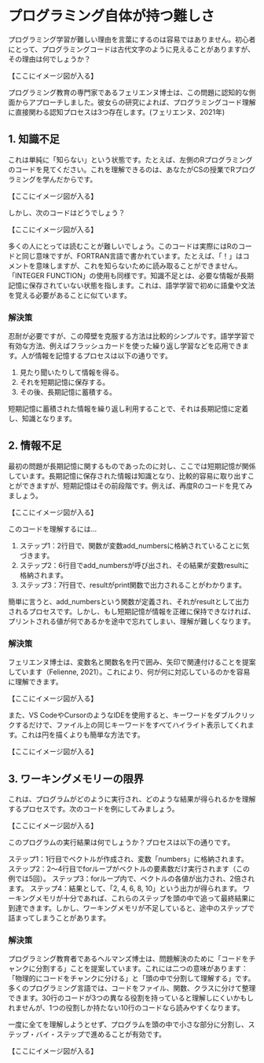 # プログラミング自体が持つ難しさ
プログラミング学習が難しい理由を言葉にするのは容易ではありません。初心者にとって、プログラミングコードは古代文字のように見えることがありますが、その理由は何でしょうか？

【ここにイメージ図が入る】

プログラミング教育の専門家であるフェリエンヌ博士は、この問題に認知的な側面からアプローチしました。彼女らの研究によれば、プログラミングコード理解に直接関わる認知プロセスは3つ存在します。(フェリエンヌ、2021年)

## 1. 知識不足
これは単純に「知らない」という状態です。たとえば、左側のRプログラミングのコードを見てください。これを理解できるのは、あなたがCSの授業でRプログラミングを学んだからです。

【ここにイメージ図が入る】

しかし、次のコードはどうでしょう？

【ここにイメージ図が入る】

多くの人にとっては読むことが難しいでしょう。このコードは実際にはRのコードと同じ意味ですが、FORTRAN言語で書かれています。たとえば、「！」はコメントを意味しますが、これを知らないために読み取ることができません。「INTEGER FUNCTION」の使用も同様です。知識不足とは、必要な情報が長期記憶に保存されていない状態を指します。これは、語学学習で初めに語彙や文法を覚える必要があることに似ています。

### 解決策
忍耐が必要ですが、この障壁を克服する方法は比較的シンプルです。語学学習で有効な方法、例えばフラッシュカードを使った繰り返し学習などを応用できます。人が情報を記憶するプロセスは以下の通りです。

1. 見たり聞いたりして情報を得る。
2. それを短期記憶に保存する。
3. その後、長期記憶に蓄積する。

短期記憶に蓄積された情報を繰り返し利用することで、それは長期記憶に定着し、知識となります。

## 2. 情報不足
最初の問題が長期記憶に関するものであったのに対し、ここでは短期記憶が関係しています。長期記憶に保存された情報は知識となり、比較的容易に取り出すことができますが、短期記憶はその前段階です。例えば、再度Rのコードを見てみましょう。

【ここにイメージ図が入る】

このコードを理解するには...

1. ステップ1：2行目で、関数が変数add_numbersに格納されていることに気づきます。
2. ステップ2：6行目でadd_numbersが呼び出され、その結果が変数resultに格納されます。
3. ステップ3：7行目で、resultがprint関数で出力されることがわかります。

簡単に言うと、add_numbersという関数が定義され、それがresultとして出力されるプロセスです。しかし、もし短期記憶が情報を正確に保持できなければ、プリントされる値が何であるかを途中で忘れてしまい、理解が難しくなります。

### 解決策
フェリエンヌ博士は、変数名と関数名を円で囲み、矢印で関連付けることを提案しています（Felienne, 2021）。これにより、何が何に対応しているのかを容易に理解できます。

【ここにイメージ図が入る】

また、VS CodeやCursorのようなIDEを使用すると、キーワードをダブルクリックするだけで、ファイル上の同じキーワードをすべてハイライト表示してくれます。これは円を描くよりも簡単な方法です。

【ここにイメージ図が入る】

## 3. ワーキングメモリーの限界
これは、プログラムがどのように実行され、どのような結果が得られるかを理解するプロセスです。次のコードを例にしてみましょう。

【ここにイメージ図が入る】

このプログラムの実行結果は何でしょうか？プロセスは以下の通りです。

ステップ1：1行目でベクトルが作成され、変数「numbers」に格納されます。
ステップ2：2～4行目でforループがベクトルの要素数だけ実行されます（この例では5回）。
ステップ3：forループ内で、ベクトルの各値が出力され、2倍されます。
ステップ4：結果として、「2, 4, 6, 8, 10」という出力が得られます。
ワーキングメモリが十分であれば、これらのステップを頭の中で追って最終結果に到達できます。しかし、ワーキングメモリが不足していると、途中のステップで詰まってしまうことがあります。

### 解決策
プログラミング教育者であるヘルマンズ博士は、問題解決のために「コードをチャンクに分割する」ことを提案しています。これには二つの意味があります：「物理的にコードをチャンクに分ける」と「頭の中で分割して理解する」です。多くのプログラミング言語では、コードをファイル、関数、クラスに分けて整理できます。30行のコードが3つの異なる役割を持っていると理解しにくいかもしれませんが、1つの役割しか持たない10行のコードなら読みやすくなります。

一度に全てを理解しようとせず、プログラムを頭の中で小さな部分に分割し、ステップ・バイ・ステップで進めることが有効です。

【ここにイメージ図が入る】